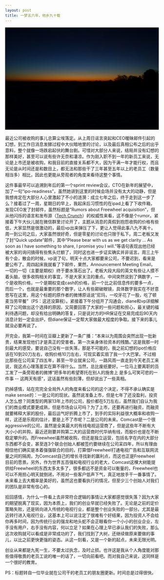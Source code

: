 ```yaml
---
layout: post
title: 一梦五六年，他乡九十载
---
```

<div id="topic"><img src="/images/posts/dawn.jpg" alt="dawn"/></div>

最近公司被收购的事儿总算尘埃落定。从上周日谣言突起和CEO暧昧邮件引起的幻想，到工作日消息发酵过程中大伙暗地里的讨论，以及最后真相公布之后的出乎意料，整个就像一场跌宕起伏的舞台剧。<span id='edu'>可惜对大部分人来说，结局并没有幻想的那样美好，甚至可以说有些许无奈和凄凉。</span>作为刚入职不到一年的新员工来说，无论是上市还是被收购，和我目前的直接关系都不大，因为干满一年才能行权，而且无论是从时间还是和数目上，都无法和那些干了三年甚至五年以上的老员工（数量相当多）相比，因此也更能从旁观者的角度来看待这整个事情。

这件事最早可以追溯到年后的第一个sprint review会议，CTO在新年的展望中，加了一句“ipo-readiness”，虽然她讲到这里的时候会场并没有太大的动静，但是我想肯定在大部分人心里激起了不小的涟漪：<span id='edu'>成立七年之后，终于走到这一步了么？</span>接着过了一周，星期日的早上，我起床后习惯性的在ipad上看了下收件箱，发现CEO发了封邮件，虽然标题是“Rumors about Freewheel acquisition”，但从他闪烁的语言和发布源（<a href="http://techcrunch.com/2014/03/01/comcast-freewheel/">Tech Crunch</a>）的权威性来看，这不像是个rumor。紧接着下午大伙儿就在微信群里讨论开了，主题从消息的真假到抱怨收购的价格有些低，大家显然是很激动的，最后vp出来弹压了下，更让人觉得此事八九不离十。周一到公司之后，大家虽然很好奇，但是零星的讨论也只限于私下。周二老板又发了封“Quick update”邮件，其中“<span id='edu'>Please bear with us as we get clarity ... As soon as I have something to share, I promise you I will.</span>”等语句表现出他已经被大家的询问搞得有些焦头烂额了，同时这也进一步证实确实并非谣言。周三上午有个会，散会的时候，vp说了句，明天十点大家都要来公司，不要迟到，看来是要公布了。周四起床我就看了下邮件，果然，Announcement Meeting Email，一切的一切（主要是期权）终于要水落石出了。老板大段大段的英文有些让人摸不着头脑，很多收购相关的事宜，不是大家关注的重点。中间突然说到了俩数字，一个是收购价格，一个是期权变成cash的价格，前一个比之前信息传的要多一点，而后一个，也就是最重要的那个数字，让人有些颠破眼镜，具体数字我实在不好意思写在这里，用这个标题的原作者的微博原话说“<span id='edu'>尼玛，一咬牙花了一股，吃了顿麦当劳早餐</span>”（PS：这还没算税）。紧接着下午分组开了沟通会，diane和vp详细解释了公司做出这个选择的原因，又简要回答了大家的一些问题和担心，最关键的福利待遇问题，却没有给出明确的答复，只是说对方的HR保证在交易完成后90天内消息计划一定会出炉，但diane保证一定帮大家做最大程度的争取。接下来的事儿就没必要再说了。

开完会，我第一时间在豆瓣上更新了一条广播：“<span id='edu'>本来以为周围会突然出现一批新贵，结果发现他们才是真正的受害者。第一次亲身体验资本的残酷。</span>”这是我那一时刻最大的感受，要说自己没有一丝失落，那是不可能的，我之前幻想的ipo价格应该在10到20刀左右，收购价格10刀左右，可现实着实扇了我一个大巴掌。不过相比那些在公司呆了四五年，甚至一毕业就来公司，一路风雨一直走到今天老员工来说，我这点心理落差实在算不得什么。<span id='edu'>当然，总比废纸要好。</span>一位马上要离职的员工发了一条旁观者的微博“<span id='edu'>把多年的希望寄托在别人的施舍上 是多么可笑可悲的一件事 -- 这两天有感</span>”，这话虽然有些刻薄，但却说出了一些真相。

扔掉感情，站在完完全全局外人的角度来看公司的这个决定，不得不承认确实是make sense的：一是公司的现状。虽然说准备上市，但是七年了还没盈利，投资人怎么想？同类型的两家13年上市的公司，股价都在5刀左右，虽然我们自认为我们的商业模式要更成熟，但是市场会认可吗？为了上市，还要再进行融资，而融资就要稀释大家的股份，最后运气好折腾上市了，到手的实际利益很大概率和收购一样，<span id='edu'>这还是乐观的估计，要是上不了市呢？</span>二是公司的未来。Comcast是一个很aggressive的公司，虽然是全美最大的有线电视运营商了，但是这些年不断有大大小小的并购，最近还刚要并购第二大的运营商时代华纳有线，而股价也是在不断稳定攀升的。而Freewheel虽然被收购，但还是独立运营，包括名字在内的大部分东西都不会变，甚至连3个联合创始人都被签约要继续在公司呆四年，所以有理由相信他们确实是本着强强联合的目的，<span id='edu'>打算借Freewheel打通电视广告和互联网流量之间的隔阂，为Comcast自己的增长寻找新的赢利点，而这也正是Freewheel目前的愿景</span>。另外，作为世界五百强和电视行业的老大，<span id='edu'>Comcast这棵大树能提供给Freewheel的东西太多太多了，很多都远不是资金可以衡量的，Freewheel也可以不用担心明天就倒闭，不用对一些客户低声下气，真正地放手干一番事情了</span>。未来看上去大概率是美好的，虽然这也要看执行的情况，但至少三个创始人对我们的团队是非常有信心的。

拾回感情，为什么一件看上去非常符合逻辑的事情让大家都感觉很失落？<span id='edu'>因为大家的期望脱离了现实，因为本质上，我们的创业早就已经失败了。</span>无论是之前的定价策略失败，还是转向进入传统的电视行业，都是整个创业失败的一部分。尤其是最近转行进入电视行业，这基本上可以说注定了很难有个好结果，<span id='edu'>因为投资人不会给你再多时间，因为传统行业的强龙和地头蛇不会正眼看你一个小小的创业企业，左手没有用户，右手没有内容，何以立足？</span>如果在心理上早已承认我们的失败，那么这次收购就可以看成是非常成功的了，我们找到了大树，还继续做原来要做的事儿，以比之前更快更强的姿态。<span id='edu'>从这一刻看，又是一个新的起点，未来无限光明。</span>

<span id='edu'>创业从来都是九死一生，不要太过执念，及时止损。</span>也许这是我从个人角度能对那些值得敬畏的老员工说的唯一的话了，一切向前看吧。而对我自己来说，这同样是一个很好的教育。

PS：标题转自一位毕业就在公司干的老员工的朋友圈更新。时间总是过得很快。
